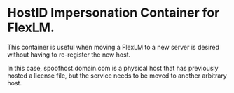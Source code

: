 HostID Impersonation Container for FlexLM.
================

This container is useful when moving a FlexLM to a new server is
desired without having to re-register the new host.

In this case, spoofhost.domain.com is a physical host that has 
previously hosted a license file, but the service needs to
be moved to another arbitrary host.
